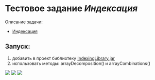 # Тестовое задание *Индексация*

Описание задачи:
+ [Индексация](taskDescription.md)

## Запуск:
1) добавить в проект библиотеку [IndexingLibrary.jar](target/IndexingLibrary.jar)
2) использовать методы: arrayDecomposition() и arrayCombinations()

<p align="left">

<img src="https://img.shields.io/badge/Java-orange.svg" >

<img src="https://img.shields.io/badge/Junit-green.svg">
  
<img src="https://img.shields.io/badge/Maven-blue.svg" >
</p>
